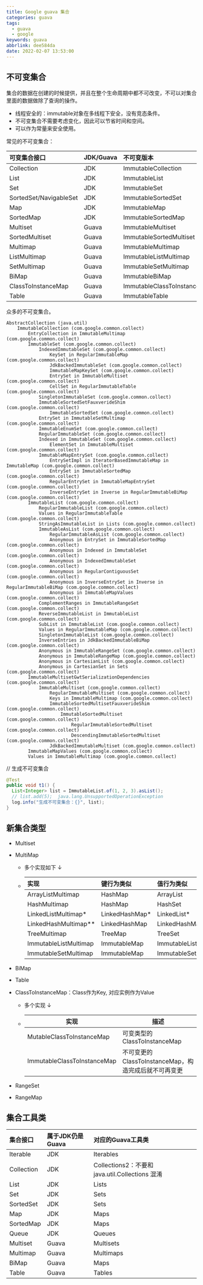 ```yaml
---
title: Google guava 集合
categories: guava
tags:
  - guava
  - google
keywords: guava
abbrlink: dee584da
date: 2022-02-07 13:53:00
---
```

## 不可变集合

集合的数据在创建的时候提供，并且在整个生命周期中都不可改变，不可以对集合里面的数据做除了查询的操作。

- 线程安全的：immutable对象在多线程下安全，没有竞态条件。
- 不可变集合不需要考虑变化，因此可以节省时间和空间。
- 可以作为常量来安全使用。

常见的不可变集合：

| **可变集合接口**       | **JDK/Guava** | **不可变版本**              |
| :--------------------- | :------------ | :-------------------------- |
| Collection             | JDK           | ImmutableCollection         |
| List                   | JDK           | ImmutableList               |
| Set                    | JDK           | ImmutableSet                |
| SortedSet/NavigableSet | JDK           | ImmutableSortedSet          |
| Map                    | JDK           | ImmutableMap                |
| SortedMap              | JDK           | ImmutableSortedMap          |
| Multiset               | Guava         | ImmutableMultiset           |
| SortedMultiset         | Guava         | ImmutableSortedMultiset     |
| Multimap               | Guava         | ImmutableMultimap           |
| ListMultimap           | Guava         | ImmutableListMultimap       |
| SetMultimap            | Guava         | ImmutableSetMultimap        |
| BiMap                  | Guava         | ImmutableBiMap              |
| ClassToInstanceMap     | Guava         | ImmutableClassToInstanceMap |
| Table                  | Guava         | ImmutableTable              |

众多的不可变集合。

```properties
AbstractCollection (java.util)
    ImmutableCollection (com.google.common.collect)
        EntryCollection in ImmutableMultimap (com.google.common.collect)
        ImmutableSet (com.google.common.collect)
            IndexedImmutableSet (com.google.common.collect)
                KeySet in RegularImmutableMap (com.google.common.collect)
                JdkBackedImmutableSet (com.google.common.collect)
                ImmutableMapKeySet (com.google.common.collect)
                EntrySet in ImmutableMultiset (com.google.common.collect)
                CellSet in RegularImmutableTable (com.google.common.collect)
            SingletonImmutableSet (com.google.common.collect)
            ImmutableSortedSetFauxverideShim (com.google.common.collect)
                ImmutableSortedSet (com.google.common.collect)
            EntrySet in ImmutableSetMultimap (com.google.common.collect)
            ImmutableEnumSet (com.google.common.collect)
            RegularImmutableSet (com.google.common.collect)
            Indexed in ImmutableSet (com.google.common.collect)
                ElementSet in ImmutableMultiset (com.google.common.collect)
            ImmutableMapEntrySet (com.google.common.collect)
                EntrySetImpl in IteratorBasedImmutableMap in ImmutableMap (com.google.common.collect)
                EntrySet in ImmutableSortedMap (com.google.common.collect)
                RegularEntrySet in ImmutableMapEntrySet (com.google.common.collect)
                InverseEntrySet in Inverse in RegularImmutableBiMap (com.google.common.collect)
        ImmutableList (com.google.common.collect)
            RegularImmutableList (com.google.common.collect)
            Values in RegularImmutableTable (com.google.common.collect)
            StringAsImmutableList in Lists (com.google.common.collect)
            ImmutableAsList (com.google.common.collect)
                RegularImmutableAsList (com.google.common.collect)
                Anonymous in EntrySet in ImmutableSortedMap (com.google.common.collect)
                Anonymous in Indexed in ImmutableSet (com.google.common.collect)
                Anonymous in IndexedImmutableSet (com.google.common.collect)
                Anonymous in RegularContiguousSet (com.google.common.collect)
                Anonymous in InverseEntrySet in Inverse in RegularImmutableBiMap (com.google.common.collect)
                Anonymous in ImmutableMapValues (com.google.common.collect)
            ComplementRanges in ImmutableRangeSet (com.google.common.collect)
            ReverseImmutableList in ImmutableList (com.google.common.collect)
            SubList in ImmutableList (com.google.common.collect)
            Values in RegularImmutableMap (com.google.common.collect)
            SingletonImmutableList (com.google.common.collect)
            InverseEntries in JdkBackedImmutableBiMap (com.google.common.collect)
            Anonymous in ImmutableRangeSet (com.google.common.collect)
            Anonymous in ImmutableRangeMap (com.google.common.collect)
            Anonymous in CartesianList (com.google.common.collect)
            Anonymous in CartesianSet in Sets (com.google.common.collect)
        ImmutableMultisetGwtSerializationDependencies (com.google.common.collect)
            ImmutableMultiset (com.google.common.collect)
                RegularImmutableMultiset (com.google.common.collect)
                Keys in ImmutableMultimap (com.google.common.collect)
                ImmutableSortedMultisetFauxverideShim (com.google.common.collect)
                    ImmutableSortedMultiset (com.google.common.collect)
                        RegularImmutableSortedMultiset (com.google.common.collect)
                        DescendingImmutableSortedMultiset (com.google.common.collect)
                JdkBackedImmutableMultiset (com.google.common.collect)
        ImmutableMapValues (com.google.common.collect)
        Values in ImmutableMultimap (com.google.common.collect)

```



// 生成不可变集合

```java
@Test
public void t1() {
  List<Integer> list = ImmutableList.of(1, 2, 3).asList();
  // list.add(5);  java.lang.UnsupportedOperationException
  log.info("生成不可变集合：{}", list);
}
```



## 新集合类型

- Multiset

- MultiMap

  - 多个实现如下 ↓

  - | 实现                  | 键行为类似     | 值行为类似    |
    | :-------------------- | :------------- | :------------ |
    | ArrayListMultimap     | HashMap        | ArrayList     |
    | HashMultimap          | HashMap        | HashSet       |
    | LinkedListMultimap*   | LinkedHashMap* | LinkedList*   |
    | LinkedHashMultimap**  | LinkedHashMap  | LinkedHashMap |
    | TreeMultimap          | TreeMap        | TreeSet       |
    | ImmutableListMultimap | ImmutableMap   | ImmutableList |
    | ImmutableSetMultimap  | ImmutableMap   | ImmutableSet  |

- BiMap

- Table

- ClassToInstanceMap：Class作为Key, 对应实例作为Value

  - 多个实现 ↓

  - | 实现                        | 描述                                                 |
    | --------------------------- | ---------------------------------------------------- |
    | MutableClassToInstanceMap   | 可变类型的ClassToInstanceMap                         |
    | ImmutableClassToInstanceMap | 不可变更的ClassToInstanceMap，构造完成后就不可再变更 |

- RangeSet
- RangeMap

## 集合工具类



| 集合接口   | 属于JDK仍是Guava | 对应的Guava工具类                               |
| :--------- | :--------------- | :---------------------------------------------- |
| Iterable   | JDK              | Iterables                                       |
| Collection | JDK              | Collections2：不要和 java.util.Collections 混淆 |
| List       | JDK              | Lists                                           |
| Set        | JDK              | Sets                                            |
| SortedSet  | JDK              | Sets                                            |
| Map        | JDK              | Maps                                            |
| SortedMap  | JDK              | Maps                                            |
| Queue      | JDK              | Queues                                          |
| Multiset   | Guava            | Multisets                                       |
| Multimap   | Guava            | Multimaps                                       |
| BiMap      | Guava            | Maps                                            |
| Table      | Guava            | Tables                                          |

